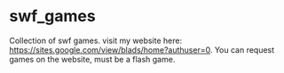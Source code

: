 # swf_games
Collection of swf games. visit my website here: https://sites.google.com/view/blads/home?authuser=0.
You can request games on the website, must be a flash game.
